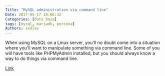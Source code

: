 ```yaml
---
Title: "MySQL administration via command line"
Date: 2017-05-17 16:06:32
Categories: [data base]
tags: [mysql, mariadb, percona]
Authors: sedlav
---
```


When using MySQL on a Linux server, you'll no doubt come into a situation where you'll want to manipulate something via command line. Some of you will have tools like PHPMyAdmin installed, but you should always know a way to do things via command line.

[Link](https://www.linux.org/threads/mysql-administration-via-command-line.4367/)
